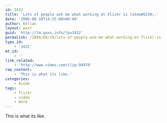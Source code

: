 ```yaml
---
id: 3432
title: 'Lots of people ask me what working at Flickr is like&#8230;.'
date: '2006-08-10T14:25:00+00:00'
author: Kellan
layout: post
guid: 'http://lm.quxx.info/?p=3432'
permalink: /2006/08/10/lots-of-people-ask-me-what-working-at-flickr-is-like/
typo_id:
    - '3431'
mt_id:
    - ''
link_related:
    - 'http://www.vimeo.com/clip:94970'
raw_content:
    - 'This is what its like.'
categories:
    - Aside
tags:
    - flickr
    - video
    - Work
---
```


This is what its like.